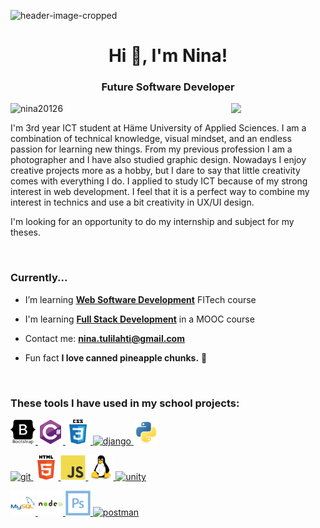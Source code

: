 ![header-image-cropped](https://github.com/nina20126/nina20126/assets/77397102/5ff92504-a4b1-443a-9fea-24bf2868f588)

<h1 align="center">Hi 👋, I'm Nina!</h1>
<h3 align="center">Future Software Developer</h3>

<img src="https://github.com/nina20126/nina20126/assets/77397102/50959b9f-4751-448b-83af-aec1bee29952" align="right" width="30%">

<p align="left"> <img src="https://komarev.com/ghpvc/?username=nina20126&label=Profile%20views&color=0e75b6&style=flat" alt="nina20126" /> </p>

I'm 3rd year ICT student at Häme University of Applied Sciences. I am a combination of technical knowledge, visual mindset, and an endless passion for learning new things. From my previous profession I am a photographer and I have also studied graphic design. Nowadays I enjoy creative projects more as a hobby, but I dare to say that little creativity comes with everything I do. I applied to study ICT because of my strong interest in web development. I feel that it is a perfect way to combine my interest in technics and use a bit creativity in UX/UI design.

I'm looking for an opportunity to do my internship and subject for my theses.
 
<br>
<h3 align="left">Currently...</h3>

- I’m learning <a href="https://fitech101.aalto.fi/web-software-development/">**Web Software Development**</a> FITech course

- I'm learning <a href="https://fullstackopen.com/">**Full Stack Development**</a> in a MOOC course

- Contact me: **nina.tulilahti@gmail.com**

- Fun fact **I love canned pineapple chunks.** 🍍

<br>
<h3 align="left">These tools I have used in my school projects:</h3>

<p align="left">
<a href="https://getbootstrap.com" target="_blank" rel="noreferrer"> <img src="https://raw.githubusercontent.com/devicons/devicon/master/icons/bootstrap/bootstrap-plain-wordmark.svg" alt="bootstrap" width="40" height="40"/> </a> <a href="https://www.w3schools.com/cs/" target="_blank" rel="noreferrer"> <img src="https://raw.githubusercontent.com/devicons/devicon/master/icons/csharp/csharp-original.svg" alt="csharp" width="40" height="40"/> </a> <a href="https://www.w3schools.com/css/" target="_blank" rel="noreferrer"> <img src="https://raw.githubusercontent.com/devicons/devicon/master/icons/css3/css3-original-wordmark.svg" alt="css3" width="40" height="40"/> </a> <a href="https://www.djangoproject.com/" target="_blank" rel="noreferrer"> <img src="https://cdn.worldvectorlogo.com/logos/django.svg" alt="django" width="40" height="40"/> </a><a href="https://www.python.org" target="_blank" rel="noreferrer"> <img src="https://raw.githubusercontent.com/devicons/devicon/master/icons/python/python-original.svg" alt="python" width="40" height="40"/> </a></p>

<p align="left"><a href="https://git-scm.com/" target="_blank" rel="noreferrer"> <img src="https://www.vectorlogo.zone/logos/git-scm/git-scm-icon.svg" alt="git" width="40" height="40"/> </a> <a href="https://www.w3.org/html/" target="_blank" rel="noreferrer"> <img src="https://raw.githubusercontent.com/devicons/devicon/master/icons/html5/html5-original-wordmark.svg" alt="html5" width="40" height="40"/> </a> <a href="https://developer.mozilla.org/en-US/docs/Web/JavaScript" target="_blank" rel="noreferrer"> <img src="https://raw.githubusercontent.com/devicons/devicon/master/icons/javascript/javascript-original.svg" alt="javascript" width="40" height="40"/> </a> <a href="https://www.linux.org/" target="_blank" rel="noreferrer"> <img src="https://raw.githubusercontent.com/devicons/devicon/master/icons/linux/linux-original.svg" alt="linux" width="40" height="40"/> </a><a href="https://unity.com/" target="_blank" rel="noreferrer"> <img src="https://www.vectorlogo.zone/logos/unity3d/unity3d-icon.svg" alt="unity" width="40" height="40"/> </a></p>

<p align="left"><a href="https://www.mysql.com/" target="_blank" rel="noreferrer"> <img src="https://raw.githubusercontent.com/devicons/devicon/master/icons/mysql/mysql-original-wordmark.svg" alt="mysql" width="40" height="40"/> </a> <a href="https://nodejs.org" target="_blank" rel="noreferrer"> <img src="https://raw.githubusercontent.com/devicons/devicon/master/icons/nodejs/nodejs-original-wordmark.svg" alt="nodejs" width="40" height="40"/> </a> <a href="https://www.photoshop.com/en" target="_blank" rel="noreferrer"> <img src="https://raw.githubusercontent.com/devicons/devicon/master/icons/photoshop/photoshop-line.svg" alt="photoshop" width="40" height="40"/> </a> <a href="https://postman.com" target="_blank" rel="noreferrer"> <img src="https://www.vectorlogo.zone/logos/getpostman/getpostman-icon.svg" alt="postman" width="40" height="40"/> </a></p>


